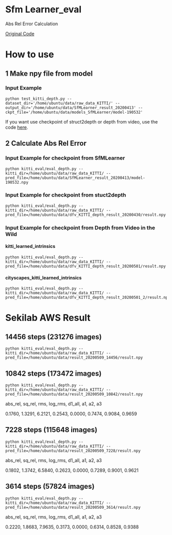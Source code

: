 # Sfm Learner_eval
Abs Rel Error Calculation

[Original Code](https://github.com/tinghuiz/SfMLearner)

# How to use

## 1 Make npy file from model

### Input Example

```shell
python test_kitti_depth.py --dataset_dir='/home/ubuntu/data/raw_data_KITTI/' --output_dir='/home/ubuntu/data/SfMLearner_result_20200413' --ckpt_file='/home/ubuntu/data/models_SfMLearner/model-190532'
```

If you want use checkpoint of struct2depth or depth from video, use the code [here](https://github.com/go125/TestCheckpointFromDFV).

## 2 Calculate Abs Rel Error


### Input Example for checkpoint from SfMLearner

```shell
python kitti_eval/eval_depth.py --kitti_dir=/home/ubuntu/data/raw_data_KITTI/ --pred_file=/home/ubuntu/data/SfMLearner_result_20200413/model-190532.npy
```

### Input Example for checkpoint from stuct2depth

```shell
python kitti_eval/eval_depth.py --kitti_dir=/home/ubuntu/data/raw_data_KITTI/ --pred_file=/home/ubuntu/data/dfv_KITTI_depth_result_20200430/result.npy
```

### Input Example for checkpoint from Depth from Video in the Wild

#### kitti_learned_intrinsics

```shell
python kitti_eval/eval_depth.py --kitti_dir=/home/ubuntu/data/raw_data_KITTI/ --pred_file=/home/ubuntu/data/dfv_KITTI_depth_result_20200501/result.npy
```

#### cityscapes_kitti_learned_intrinsics

```shell
python kitti_eval/eval_depth.py --kitti_dir=/home/ubuntu/data/raw_data_KITTI/ --pred_file=/home/ubuntu/data/dfv_KITTI_depth_result_20200501_2/result.npy
```

# Sekilab AWS Result

## 14456 steps (231276 images)

```shell
python kitti_eval/eval_depth.py --kitti_dir=/home/ubuntu/data/raw_data_KITTI/ --pred_file=/home/ubuntu/data/result_20200509_14456/result.npy
```



## 10842 steps (173472 images)

```shell
python kitti_eval/eval_depth.py --kitti_dir=/home/ubuntu/data/raw_data_KITTI/ --pred_file=/home/ubuntu/data/result_20200509_10842/result.npy
```

abs_rel,     sq_rel,        rms,    log_rms,     d1_all,         a1,         a2,         a3

0.1760,     1.3291,     6.2121,     0.2543,     0.0000,     0.7474,     0.9084,     0.9659

## 7228 steps (115648 images)

```shell
python kitti_eval/eval_depth.py --kitti_dir=/home/ubuntu/data/raw_data_KITTI/ --pred_file=/home/ubuntu/data/result_20200509_7228/result.npy
```

abs_rel,     sq_rel,        rms,    log_rms,     d1_all,         a1,         a2,         a3

0.1802,     1.3742,     6.5840,     0.2623,     0.0000,     0.7289,     0.9001,     0.9621
 
## 3614 steps (57824 images)

```shell
python kitti_eval/eval_depth.py --kitti_dir=/home/ubuntu/data/raw_data_KITTI/ --pred_file=/home/ubuntu/data/result_20200509_3614/result.npy
```

abs_rel,     sq_rel,        rms,    log_rms,     d1_all,         a1,         a2,         a3

0.2220,     1.8683,     7.9635,     0.3173,     0.0000,     0.6314,     0.8528,     0.9388

